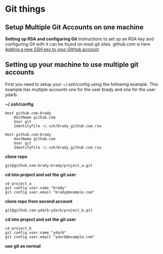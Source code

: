 # Git things

## Setup Multiple Git Accounts on one machine

**Setting up RSA and configuring Git**
Instructions to set up an RSA key and configuring Git with it can be found on most git sites.
github.com is here [Adding a new SSH key to your GitHub account](https://help.github.com/en/articles/adding-a-new-ssh-key-to-your-github-account)

## Setting up your machine to use multiple git accounts
First you need to setup your ~/.ssh/config using the following example. This example has multiple accounts one for the user brady and one for the user ydarb. 

**~/.ssh/config**

	Host github.com-brady
		HostName github.com
		User git
		IdentityFile ~/.ssh/brady_github.com_rsa

	Host github.com-brady
		HostName github.com
		User git
		IdentifyFile ~/.ssh/brady_github.com_rsa

**clone repo**

    git@github.com-brady:brady/project_a.git

**cd into project and set the git user**

	cd project_a
	git config user.name "brady"
	git config user.email "brady@example.com"

**clone repo from second account**

    git@github.com-ydarb:ydarb/project_b.git

**cd into project and set the git user**

	cd project_b
	git config user.name "ydarb"
	git config user.email "ydarb@example.com"

**use git as normal**

